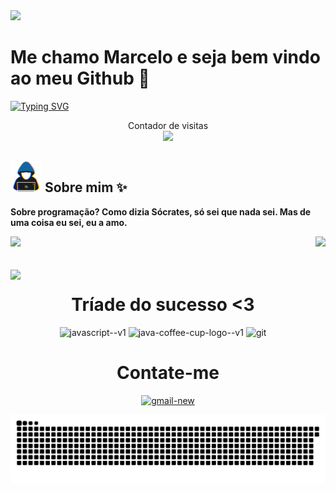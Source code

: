 <img src="https://user-images.githubusercontent.com/73097560/115834477-dbab4500-a447-11eb-908a-139a6edaec5c.gif">

# Me chamo Marcelo e seja bem vindo ao meu Github 👋

[![Typing SVG](https://readme-typing-svg.demolab.com?font=Fira+Code&duration=3000&pause=1000&color=FFFFFF&width=435&lines=Apaixonado+por+tecnologia+;Fullstack+Developer+;Viciado+em+programa%C3%A7%C3%A3o+;Sempre+aprendendo+coisas+novas+)](https://git.io/typing-svg)

<p align="center"> 
  Contador de visitas<br>
  <img src="https://profile-counter.glitch.me/devMahaw/count.svg" />
</p>

## <picture><img src = "https://github.com/0xAbdulKhalid/0xAbdulKhalid/raw/main/assets/mdImages/about_me.gif" width = 50px></picture> **Sobre mim ✨**

**Sobre programação? Como dizia Sócrates, só sei que nada sei. Mas de uma coisa eu sei, eu a amo.**

<div>
  <img  height="180em" src="https://github-readme-stats.vercel.app/api?username=devMahaw&theme=transparent&show_icons=true"/>
  <img align="right" height="180em" src="https://github-readme-stats.vercel.app/api/top-langs/?username=devMahaw&layout=compact&langs_count=16&theme=transparent"/>
</div>

<br>

<div  align="center"> 
  <div style="display: inline_block"><br>
    <img align="left" src="https://github.com/7oSkaaa/7oSkaaa/blob/main/Images/Right_Side.gif?raw=true" width = 300px>
    <h1 align="center">Tríade do sucesso <3</h1>
    <img width="48" height="48" src="https://img.icons8.com/color/48/javascript--v1.png" alt="javascript--v1"/>
    <img width="48" height="48" src="https://img.icons8.com/color/48/java-coffee-cup-logo--v1.png" alt="java-coffee-cup-logo--v1"/>
    <img width="48" height="48" src="https://img.icons8.com/color/48/git.png" alt="git"/>
    <h1 align="center">Contate-me</h1>
        <a style="right: 30px" href="mailto: mahawprogramacao@gmail.com">
            <img width="100" height="100" src="https://img.icons8.com/clouds/100/gmail-new.png" alt="gmail-new"/>
        </a>
</div>

![snake gif](https://github.com/devMahaw/devMahaw/blob/output/github-contribution-grid-snake.svg)

